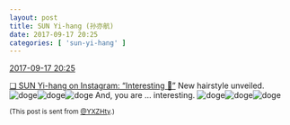```yaml
---
layout: post
title: SUN Yi-hang (孙亦航)
date: 2017-09-17 20:25
categories: [ 'sun-yi-hang' ]
---
```


<div class="weibo-info">
  <a href="http://weibo.com/2565158051/FmgrobYkb">2017-09-17 20:25</a>
</div>

[❏ SUN Yi-hang on Instagram: “Interesting 🙂”](https://www.instagram.com/p/BZJFkAGA-vO/) New hairstyle unveiled. ![doge](http://img.t.sinajs.cn/t4/appstyle/expression/ext/normal/b6/doge_org.gif)![doge](http://img.t.sinajs.cn/t4/appstyle/expression/ext/normal/b6/doge_org.gif)![doge](http://img.t.sinajs.cn/t4/appstyle/expression/ext/normal/b6/doge_org.gif) And, you are … interesting. ![doge](http://img.t.sinajs.cn/t4/appstyle/expression/ext/normal/b6/doge_org.gif)![doge](http://img.t.sinajs.cn/t4/appstyle/expression/ext/normal/b6/doge_org.gif)![doge](http://img.t.sinajs.cn/t4/appstyle/expression/ext/normal/b6/doge_org.gif)

<!-- more -->

<small>(This post is sent from [@YXZHty](http://weibo.com/2565158051).)</small>
